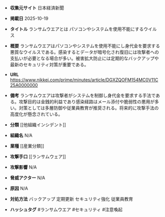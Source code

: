 - **収集元サイト**
日本経済新聞

- **掲載日**
2025-10-19

- **タイトル**
ランサムウエアとは パソコンやシステムを使用不能にするウイルス

- **概要**
ランサムウエアはパソコンやシステムを使用不能にし身代金を要求する悪質なウイルスである。感染するとデータが暗号化され復旧には攻撃者への支払いが必要となる場合が多い。被害拡大防止には定期的なバックアップや最新のセキュリティ対策が重要である。

- **URL**
https://www.nikkei.com/prime/minutes/article/DGXZQOFM154MC0V11C25A0000000

- **備考**
ランサムウエアは攻撃者がシステムを制御し身代金を要求する手法である。攻撃目的は金銭的利益であり感染経路はメール添付や脆弱性の悪用が多い。対策としては多層防御や従業員教育が推奨される。将来的に攻撃手法の高度化が懸念されている。

- **分類**
[[他組織インシデント]]

- **組織名**
N/A

- **業種**
[[産業分類]]

- **攻撃手口**
[[ランサムウェア]]

- **攻撃影響**
N/A

- **脅威アクター**
N/A

- **原因**
N/A

- **対処方法**
バックアップ 定期更新 セキュリティ強化 従業員教育

- **ハッシュタグ**
#ランサムウエア #セキュリティ #注意喚起
